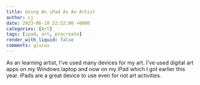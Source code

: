 ```yaml
---
title: Using An iPad As An Artist
author: cj
date: 2023-06-18 22:52:00 +0800
categories: [Art]
tags: [ipad, art, procreate]
render_with_liquid: false
comments: giscus
---
```


As an learning artist, I've used many devices for my art. I've used digital art apps on my Windows laptop and now on my iPad which I got earlier this year. iPads are a great device to use even for not art activities. 
